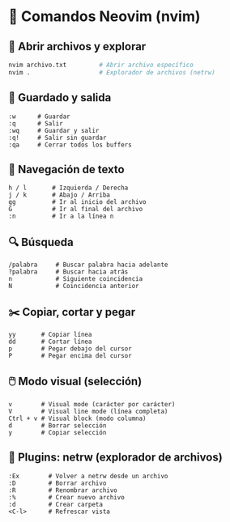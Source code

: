 
# 🧠 Comandos Neovim (nvim)

## 📂 Abrir archivos y explorar
```bash
nvim archivo.txt         # Abrir archivo específico
nvim .                   # Explorador de archivos (netrw)
```

## 💾 Guardado y salida
```vim
:w      # Guardar
:q      # Salir
:wq     # Guardar y salir
:q!     # Salir sin guardar
:qa     # Cerrar todos los buffers
```

## 🧭 Navegación de texto
```vim
h / l       # Izquierda / Derecha
j / k       # Abajo / Arriba
gg          # Ir al inicio del archivo
G           # Ir al final del archivo
:n          # Ir a la línea n
```

## 🔍 Búsqueda
```vim
/palabra     # Buscar palabra hacia adelante
?palabra     # Buscar hacia atrás
n            # Siguiente coincidencia
N            # Coincidencia anterior
```

## ✂️ Copiar, cortar y pegar
```vim
yy       # Copiar línea
dd       # Cortar línea
p        # Pegar debajo del cursor
P        # Pegar encima del cursor
```

## 🖱️ Modo visual (selección)
```vim
v        # Visual mode (carácter por carácter)
V        # Visual line mode (línea completa)
Ctrl + v # Visual block (modo columna)
d        # Borrar selección
y        # Copiar selección
```

## 🧭 Plugins: netrw (explorador de archivos)
```vim
:Ex        # Volver a netrw desde un archivo
:D         # Borrar archivo
:R         # Renombrar archivo
:%         # Crear nuevo archivo
:d         # Crear carpeta
<C-l>      # Refrescar vista
```
